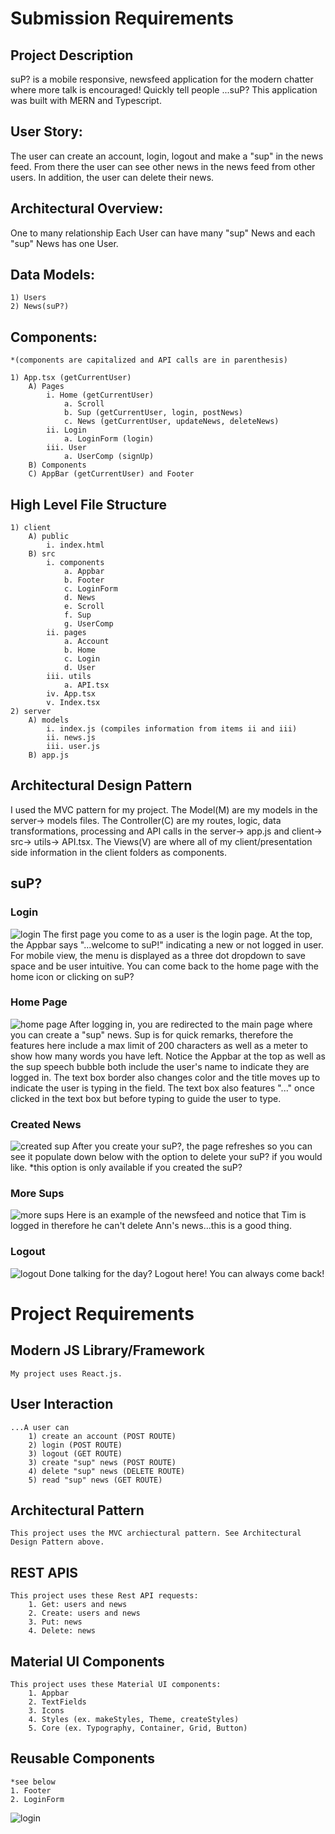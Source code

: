 # Submission Requirements
## Project Description
suP? is a mobile responsive, newsfeed application for the modern chatter where more talk is encouraged! Quickly tell people ...suP? This application was built with MERN and Typescript. 

## User Story: 
The user can create an account, login, logout and make a "sup" in the news feed. From there the user can see other news in the news feed from other users. In addition, the user can delete their news. 

## Architectural Overview: 
One to many relationship
Each User can have many "sup" News and each "sup" News has one User. 

## Data Models: 
    1) Users
    2) News(suP?) 

## Components:
    *(components are capitalized and API calls are in parenthesis)

    1) App.tsx (getCurrentUser)
        A) Pages 
            i. Home (getCurrentUser)
                a. Scroll
                b. Sup (getCurrentUser, login, postNews) 
                c. News (getCurrentUser, updateNews, deleteNews)
            ii. Login
                a. LoginForm (login)
            iii. User
                a. UserComp (signUp)
        B) Components 
        C) AppBar (getCurrentUser) and Footer 

## High Level File Structure 
    1) client
        A) public
            i. index.html
        B) src
            i. components
                a. Appbar
                b. Footer
                c. LoginForm
                d. News
                e. Scroll
                f. Sup
                g. UserComp
            ii. pages
                a. Account 
                b. Home
                c. Login
                d. User 
            iii. utils
                a. API.tsx 
            iv. App.tsx
            v. Index.tsx
    2) server 
        A) models
            i. index.js (compiles information from items ii and iii)
            ii. news.js
            iii. user.js 
        B) app.js 

## Architectural Design Pattern 
 I used the MVC pattern for my project. The Model(M) are my models in the server-> models files. The Controller(C) are my routes, logic, data transformations, processing and API calls in the server-> app.js and client-> src-> utils-> API.tsx. The Views(V) are where all of my client/presentation side information in the client folders as components. 

## suP?

### Login
![login](images/login.png)
The first page you come to as a user is the login page. At the top, the Appbar says "...welcome to suP!" indicating a new or not logged in user. For mobile view, the menu is displayed as a three dot dropdown to save space and be user intuitive. You can come back to the home page with the home icon or clicking on suP?


### Home Page
![home page](images/typeinsup.png)
 After logging in, you are redirected to the main page where you can create a "sup" news. Sup is for quick remarks, therefore the features here include a max limit of 200 characters as well as a meter to show how many words you have left. Notice the Appbar at the top as well as the sup speech bubble both include the user's name to indicate they are logged in. The text box border also changes color and the title moves up to indicate the user is typing in the field. The text box also features "..." once clicked in the text box but before typing to guide the user to type. 

### Created News
![created sup](images/afterSup.png)
After you create your suP?, the page refreshes so you can see it populate down below with the option to delete your suP? if you would like. *this option is only available if you created the suP?

### More Sups 
![more sups](images/sups.png)
Here is an example of the newsfeed and notice that Tim is logged in therefore he can't delete Ann's news...this is a good thing.

### Logout
![logout](images/logout.png)
Done talking for the day? Logout here! You can always come back!




# Project Requirements
## Modern JS Library/Framework 
    My project uses React.js.

## User Interaction
    ...A user can 
        1) create an account (POST ROUTE)
        2) login (POST ROUTE)
        3) logout (GET ROUTE)
        3) create "sup" news (POST ROUTE)
        4) delete "sup" news (DELETE ROUTE)
        5) read "sup" news (GET ROUTE)

## Architectural Pattern
    This project uses the MVC archiectural pattern. See Architectural Design Pattern above. 

## REST APIS
    This project uses these Rest API requests: 
        1. Get: users and news 
        2. Create: users and news
        3. Put: news
        4. Delete: news

## Material UI Components 
    This project uses these Material UI components:
        1. Appbar
        2. TextFields
        3. Icons 
        4. Styles (ex. makeStyles, Theme, createStyles)
        5. Core (ex. Typography, Container, Grid, Button)

## Reusable Components 
    *see below
    1. Footer
    2. LoginForm


![login](images/resuable.png)

